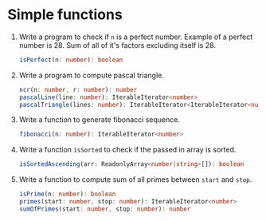 # Simple functions

1. Write a program to check if `n` is a perfect number. Example of a perfect
   number is 28. Sum of all of it's factors excluding itself is 28.

   ```typescript
   isPerfect(n: number): boolean
   ```

2. Write a program to compute pascal triangle.

   ```typescript
   ncr(n: number, r: number): number
   pascalLine(line: number): IterableIterator<number>
   pascalTriangle(lines: number): IterableIterator<IterableIterator<number>>
   ```

3. Write a function to generate fibonacci sequence.

   ```typescript
   fibonacci(n: number): IterableIterator<number>
   ```

4. Write a function `isSorted` to check if the passed in array is sorted.

   ```typescript
   isSortedAscending(arr: ReadonlyArray<number|string>[]): boolean
   ```

5. Write a function to compute sum of all primes between `start` and `stop`.

   ```typescript
   isPrime(n: number): boolean
   primes(start: number, stop: number): IterableIterator<number>
   sumOfPrimes(start: number, stop: number): number
   ```
